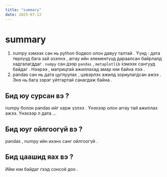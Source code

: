 ```yaml
---
title: "summary"
date: 2025-07-12
---
```


# summary

1. numpy хэмээх сан нь python бодвол олон давуу талтай . Үүнд : дата төрлүүд бага зай эзэлнэ , array ийн элементүүд дараалсан байрлалд хадгалагддаг . `numpy` сан дээр `pandas` , `metaplotlib` хэмээх сангууд байдаг . Нээрээ , матрицтай ажиллахад амар юм байна лээ .
2. pandas сан нь дата цуглуулах , цэвэрлэх ажилд зориулагдсан ажээ . Энэ нь бага зэрэг уйтгартай санагдаж байна .

## Бид юу сурсан вэ ?

numpy болон pandas ийг харж үзлээ . Үнэхээр олон array тай ажиллах ажээ. Үнэхээр л дата ...

## Бид юуг ойлгоогүй вэ ?

pandas , numpy ийн ихэнх санг ойлгоогүй .

## Бид цаашид яах вэ ?

Ийм юм байдаг гээд сонсоё доо .
